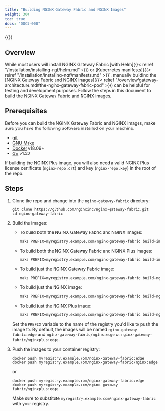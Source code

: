 ```yaml
---
title: "Building NGINX Gateway Fabric and NGINX Images"
weight: 300
toc: true
docs: "DOCS-000"
---
```


{{<custom-styles>}}

## Overview

While most users will install NGINX Gateway Fabric [with Helm]({{< relref "/installation/installing-ngf/helm.md" >}}) or [Kubernetes manifests]({{< relref "/installation/installing-ngf/manifests.md" >}}), manually building the [NGINX Gateway Fabric and NGINX images]({{< relref "/overview/gateway-architecture.md#the-nginx-gateway-fabric-pod" >}}) can be helpful for testing and development purposes. Follow the steps in this document to build the NGINX Gateway Fabric and NGINX images.

## Prerequisites

Before you can build the NGINX Gateway Fabric and NGINX images, make sure you have the following software
installed on your machine:

- [git](https://git-scm.com/)
- [GNU Make](https://www.gnu.org/software/software.html)
- [Docker](https://www.docker.com/) v18.09+
- [Go](https://go.dev/doc/install) v1.20

If building the NGINX Plus image, you will also need a valid NGINX Plus license certificate (`nginx-repo.crt`) and key (`nginx-repo.key`) in the root of the repo.

## Steps

1. Clone the repo and change into the `nginx-gateway-fabric` directory:

   ```shell
   git clone https://github.com/nginxinc/nginx-gateway-fabric.git
   cd nginx-gateway-fabric
   ```

1. Build the images:
   - To build both the NGINX Gateway Fabric and NGINX images:

      ```makefile
      make PREFIX=myregistry.example.com/nginx-gateway-fabric build-images
      ```

   - To build both the NGINX Gateway Fabric and NGINX Plus images:

      ```makefile
      make PREFIX=myregistry.example.com/nginx-gateway-fabric build-images-with-plus
      ```

   - To build just the NGINX Gateway Fabric image:

     ```makefile
     make PREFIX=myregistry.example.com/nginx-gateway-fabric build-ngf-image
     ```

   - To build just the NGINX image:

     ```makefile
     make PREFIX=myregistry.example.com/nginx-gateway-fabric build-nginx-image
     ```

   - To build just the NGINX Plus image:

     ```makefile
     make PREFIX=myregistry.example.com/nginx-gateway-fabric build-nginx-plus-image
     ```

   Set the `PREFIX` variable to the name of the registry you'd like to push the image to. By default, the images will be
   named `nginx-gateway-fabric:edge` and `nginx-gateway-fabric/nginx:edge` or `nginx-gateway-fabric/nginxplus:edge`.

1. Push the images to your container registry:

   ```shell
   docker push myregistry.example.com/nginx-gateway-fabric:edge
   docker push myregistry.example.com/nginx-gateway-fabric/nginx:edge
   ```

   or

   ```shell
   docker push myregistry.example.com/nginx-gateway-fabric:edge
   docker push myregistry.example.com/nginx-gateway-fabric/nginxplus:edge
   ```

   Make sure to substitute `myregistry.example.com/nginx-gateway-fabric` with your registry.
